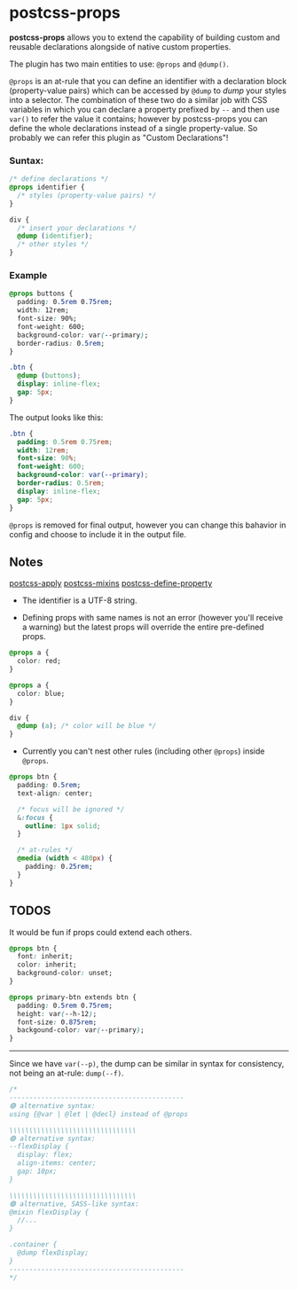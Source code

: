 # postcss-props

**postcss-props** allows you to extend the capability of building custom and reusable declarations alongside of native custom properties.

The plugin has two main entities to use: `@props` and `@dump()`.

`@props` is an at-rule that you can define an identifier with a declaration block (property-value pairs) which can be accessed by `@dump` to _dump_ your styles into a selector. The combination of these two do a similar job with CSS variables in which you can declare a property prefixed by `--` and then use `var()` to refer the value it contains; however by postcss-props you can define the whole declarations instead of a single property-value. So probably we can refer this plugin as "Custom Declarations"!

### Suntax:

```css
/* define declarations */
@props identifier {
  /* styles (property-value pairs) */
}

div {
  /* insert your declarations */
  @dump (identifier);
  /* other styles */
}
```

### Example

```css
@props buttons {
  padding: 0.5rem 0.75rem;
  width: 12rem;
  font-size: 90%;
  font-weight: 600;
  background-color: var(--primary);
  border-radius: 0.5rem;
}

.btn {
  @dump (buttons);
  display: inline-flex;
  gap: 5px;
}
```

The output looks like this:

```css
.btn {
  padding: 0.5rem 0.75rem;
  width: 12rem;
  font-size: 90%;
  font-weight: 600;
  background-color: var(--primary);
  border-radius: 0.5rem;
  display: inline-flex;
  gap: 5px;
}
```

`@props` is removed for final output, however you can change this bahavior in config and choose to include it in the output file.

## Notes

[postcss-apply](https://www.npmjs.com/package/postcss-apply)
[postcss-mixins](https://www.npmjs.com/package/postcss-mixins)
[postcss-define-property](https://www.npmjs.com/package/postcss-define-property)


- The identifier is a UTF-8 string.

- Defining props with same names is not an error (however you'll receive a warning) but the latest props will override the entire pre-defined props.

```css
@props a {
  color: red;
}

@props a {
  color: blue;
}

div {
  @dump (a); /* color will be blue */
}
```

- Currently you can't nest other rules (including other `@props`) inside `@props`.

```css
@props btn {
  padding: 0.5rem;
  text-align: center;

  /* focus will be ignored */
  &:focus {
    outline: 1px solid;
  }

  /* at-rules */
  @media (width < 480px) {
    padding: 0.25rem;
  }
}
```

## TODOS

It would be fun if props could extend each others.

```css
@props btn {
  font: inherit;
  color: inherit;
  background-color: unset;
}

@props primary-btn extends btn {
  padding: 0.5rem 0.75rem;
  height: var(--h-12);
  font-size: 0.875rem;
  backgound-color: var(--primary);
}
```

---

Since we have `var(--p)`, the dump can be similar in syntax for consistency, not being an at-rule: `dump(--f)`.

```css
/*
--------------------------------------------
🟣 alternative syntax:
using {@var | @let | @decl} instead of @props

\\\\\\\\\\\\\\\\\\\\\\\\\\\\\\\\
🟣 alternative syntax:
--flexDisplay {
  display: flex;
  align-items: center;
  gap: 10px;
}

\\\\\\\\\\\\\\\\\\\\\\\\\\\\\\\\
🟣 alternative, SASS-like syntax:
@mixin flexDisplay {
  //...
}

.container {
  @dump flexDisplay;
}
--------------------------------------------
*/
```
